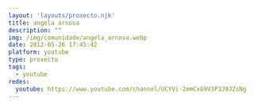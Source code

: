 ```yaml
---
layout: 'layouts/proxecto.njk'
title: angela arnosa
description: ""
img: /img/comunidade/angela_arnosa.webp
date: 2012-05-26 17:45:42
platform: youtube
type: proxecto
tags:
  - youtube
redes:
  youtube: https://www.youtube.com/channel/UCYVi-2mmCxG9V3P3J9JZsNg
---
```

